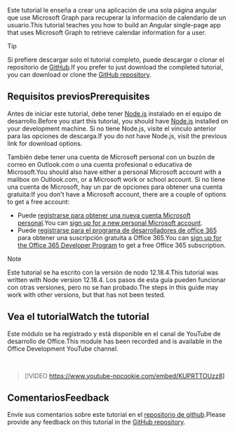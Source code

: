 <!-- markdownlint-disable MD002 MD041 -->

<span data-ttu-id="7f224-101">Este tutorial le enseña a crear una aplicación de una sola página angular que use Microsoft Graph para recuperar la información de calendario de un usuario.</span><span class="sxs-lookup"><span data-stu-id="7f224-101">This tutorial teaches you how to build an Angular single-page app that uses Microsoft Graph to retrieve calendar information for a user.</span></span>

> [!TIP]
> <span data-ttu-id="7f224-102">Si prefiere descargar solo el tutorial completo, puede descargar o clonar el repositorio de [GitHub](https://github.com/microsoftgraph/msgraph-training-angularspa).</span><span class="sxs-lookup"><span data-stu-id="7f224-102">If you prefer to just download the completed tutorial, you can download or clone the [GitHub repository](https://github.com/microsoftgraph/msgraph-training-angularspa).</span></span>

## <a name="prerequisites"></a><span data-ttu-id="7f224-103">Requisitos previos</span><span class="sxs-lookup"><span data-stu-id="7f224-103">Prerequisites</span></span>

<span data-ttu-id="7f224-104">Antes de iniciar este tutorial, debe tener [Node.js](https://nodejs.org) instalado en el equipo de desarrollo.</span><span class="sxs-lookup"><span data-stu-id="7f224-104">Before you start this tutorial, you should have [Node.js](https://nodejs.org) installed on your development machine.</span></span> <span data-ttu-id="7f224-105">Si no tiene Node.js, visite el vínculo anterior para las opciones de descarga.</span><span class="sxs-lookup"><span data-stu-id="7f224-105">If you do not have Node.js, visit the previous link for download options.</span></span>

<span data-ttu-id="7f224-106">También debe tener una cuenta de Microsoft personal con un buzón de correo en Outlook.com o una cuenta profesional o educativa de Microsoft.</span><span class="sxs-lookup"><span data-stu-id="7f224-106">You should also have either a personal Microsoft account with a mailbox on Outlook.com, or a Microsoft work or school account.</span></span> <span data-ttu-id="7f224-107">Si no tiene una cuenta de Microsoft, hay un par de opciones para obtener una cuenta gratuita:</span><span class="sxs-lookup"><span data-stu-id="7f224-107">If you don't have a Microsoft account, there are a couple of options to get a free account:</span></span>

- <span data-ttu-id="7f224-108">Puede [registrarse para obtener una nueva cuenta Microsoft personal](https://signup.live.com/signup?wa=wsignin1.0&rpsnv=12&ct=1454618383&rver=6.4.6456.0&wp=MBI_SSL_SHARED&wreply=https://mail.live.com/default.aspx&id=64855&cbcxt=mai&bk=1454618383&uiflavor=web&uaid=b213a65b4fdc484382b6622b3ecaa547&mkt=E-US&lc=1033&lic=1).</span><span class="sxs-lookup"><span data-stu-id="7f224-108">You can [sign up for a new personal Microsoft account](https://signup.live.com/signup?wa=wsignin1.0&rpsnv=12&ct=1454618383&rver=6.4.6456.0&wp=MBI_SSL_SHARED&wreply=https://mail.live.com/default.aspx&id=64855&cbcxt=mai&bk=1454618383&uiflavor=web&uaid=b213a65b4fdc484382b6622b3ecaa547&mkt=E-US&lc=1033&lic=1).</span></span>
- <span data-ttu-id="7f224-109">Puede [registrarse para el programa de desarrolladores de office 365](https://developer.microsoft.com/office/dev-program) para obtener una suscripción gratuita a Office 365.</span><span class="sxs-lookup"><span data-stu-id="7f224-109">You can [sign up for the Office 365 Developer Program](https://developer.microsoft.com/office/dev-program) to get a free Office 365 subscription.</span></span>

> [!NOTE]
> <span data-ttu-id="7f224-110">Este tutorial se ha escrito con la versión de nodo 12.18.4.</span><span class="sxs-lookup"><span data-stu-id="7f224-110">This tutorial was written with Node version 12.18.4.</span></span> <span data-ttu-id="7f224-111">Los pasos de esta guía pueden funcionar con otras versiones, pero no se han probado.</span><span class="sxs-lookup"><span data-stu-id="7f224-111">The steps in this guide may work with other versions, but that has not been tested.</span></span>

## <a name="watch-the-tutorial"></a><span data-ttu-id="7f224-112">Vea el tutorial</span><span class="sxs-lookup"><span data-stu-id="7f224-112">Watch the tutorial</span></span>

<span data-ttu-id="7f224-113">Este módulo se ha registrado y está disponible en el canal de YouTube de desarrollo de Office.</span><span class="sxs-lookup"><span data-stu-id="7f224-113">This module has been recorded and is available in the Office Development YouTube channel.</span></span>

<!-- markdownlint-disable MD033 MD034 -->
<br/>

> [!VIDEO https://www.youtube-nocookie.com/embed/KUPRTTOUzz8]
<!-- markdownlint-enable MD033 MD034 -->

## <a name="feedback"></a><span data-ttu-id="7f224-114">Comentarios</span><span class="sxs-lookup"><span data-stu-id="7f224-114">Feedback</span></span>

<span data-ttu-id="7f224-115">Envíe sus comentarios sobre este tutorial en el [repositorio de github](https://github.com/microsoftgraph/msgraph-training-angularspa).</span><span class="sxs-lookup"><span data-stu-id="7f224-115">Please provide any feedback on this tutorial in the [GitHub repository](https://github.com/microsoftgraph/msgraph-training-angularspa).</span></span>
